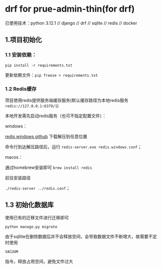 # drf for prue-admin-thin(for drf)

已使用技术：python 3.12.1 // django // drf // sqlite // redis // docker

## 1.项目初始化

### 1.1 安装依赖：

`pip install -r requirements.txt`

更新依赖文件：`pip freeze > requirements.txt`

### 1.2 Redis缓存

项目使用redis提供服务端缓存服务(默认缓存路径为本地redis服务 `redis://127.0.0.1:6379/1`)

本地开发需先启动redis服务（也可不指定配置文件）：

windows：

[redis windows github](https://github.com/tporadowski/redis/releases) 下载解压到任意位置

命令行到达解压路径后，运行 `redis-server.exe redis.windows.conf`；

macos：

通过homebrew安装即可 `brew install redis `

前往安装路径

`./redis-server ../redis.conf`；

## 1.3 初始化数据库

使用已有的迁移文件进行迁移即可

`python manage.py migrate`

由于sqllite在删除数据后并不会释放空间，会导致数据文件不断增大，故需要不定时使用

`VACUUM`

指令，释放占用空间，避免文件过大
